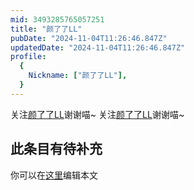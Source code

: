 ```yaml
---
mid: 3493285765057251
title: "颜了了LL"
pubDate: "2024-11-04T11:26:46.847Z"
updatedDate: "2024-11-04T11:26:46.847Z"
profile:
  {
    Nickname: ["颜了了LL"],
  }
---
```


关注[颜了了LL](https://space.bilibili.com/3493285765057251)谢谢喵~ 关注[颜了了LL](https://space.bilibili.com/3493285765057251)谢谢喵~

## 此条目有待补充
你可以在[这里](https://github.com/Yuhanawa/VTuber.ICU/edit/master/src/content/v/颜了了LL/index.md)编辑本文
